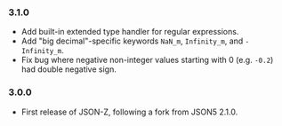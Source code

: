 ### 3.1.0

* Add built-in extended type handler for regular expressions.
* Add "big decimal"-specific keywords `NaN_m`, `Infinity_m`, and `-Infinity_m`.
* Fix bug where negative non-integer values starting with 0 (e.g. `-0.2`) had double negative sign.

### 3.0.0

* First release of JSON-Z, following a fork from JSON5 2.1.0. 
